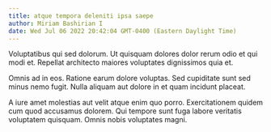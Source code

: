 ```yaml
---
title: atque tempora deleniti ipsa saepe
author: Miriam Bashirian I
date: Wed Jul 06 2022 20:42:04 GMT-0400 (Eastern Daylight Time)
---
```

Voluptatibus qui sed dolorum. Ut quisquam dolores dolor rerum odio et qui modi et. Repellat architecto maiores voluptates dignissimos quia et.

 Omnis ad in eos. Ratione earum dolore voluptas. Sed cupiditate sunt sed minus nemo fugit. Nulla aliquam aut dolore in et quam incidunt placeat.

 A iure amet molestias aut velit atque enim quo porro. Exercitationem quidem cum quod accusamus dolorem. Qui tempore sunt fuga labore veritatis voluptatem quisquam. Omnis nobis voluptates magni.